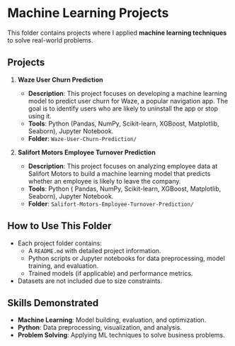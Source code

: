 # Machine Learning Projects

This folder contains projects where I applied **machine learning techniques** to solve real-world problems. 

## Projects
1. **Waze User Churn Prediction**
   - **Description**: This project focuses on developing a machine learning model to predict user churn for Waze, a popular navigation app. The goal is to identify users who are likely to uninstall the app or stop using it.
   - **Tools**: Python (Pandas, NumPy, Scikit-learn, XGBoost, Matplotlib, Seaborn), Jupyter Notebook.
   - **Folder**: `Waze-User-Churn-Prediction/`

2. **Salifort Motors Employee Turnover Prediction**
   - **Description**: This project focuses on analyzing employee data at Salifort Motors to build a machine learning model that predicts whether an employee is likely to leave the company.
   - **Tools**: Python ( Pandas, NumPy, Scikit-learn, XGBoost, Matplotlib, Seaborn), Jupyter Notebook.
   - **Folder**: `Salifort-Motors-Employee-Turnover-Prediction/`

## How to Use This Folder
- Each project folder contains:
  - A `README.md` with detailed project information.
  - Python scripts or Jupyter notebooks for data preprocessing, model training, and evaluation.
  - Trained models (if applicable) and performance metrics.
- Datasets are not included due to size constraints.

## Skills Demonstrated
- **Machine Learning**: Model building, evaluation, and optimization.
- **Python**: Data preprocessing, visualization, and analysis.
- **Problem Solving**: Applying ML techniques to solve business problems.
